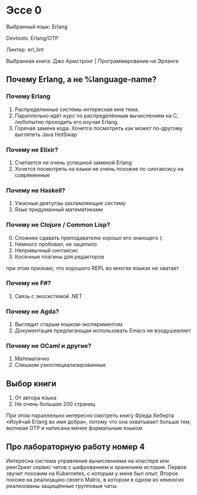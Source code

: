 # Эссе 0


Выбранный язык: Erlang

Devtools: Erlang/OTP

Линтер: erl\_lint

Выбранная книга: Джо Армстронг | Программирование на Эрланге


## Почему Erlang, а не %language-name?

### Почему Erlang
1. Распределенные системы интересная мне тема. 
2. Параллельно идёт курс по распределённым вычислениям на C, любопытно проходить его изучая Erlang.
3. Горячая замена кода. Хочется посмотреть как может по-другому выглятеть Java HotSwap 

### Почему не Elixir?
1. Считается не очень успешной заменой Erlang
2. Хочется посмотреть на языки не очень похожие по синтаксису на современные

### Почему не Haskell?
1. Ужасные девтулзы захламляющие систему
2. Язык придуманный математиками

### Почему не Clojure / Common Lisp?
0. Сложнее сдавать преподавателю хорошо его знающего (:
1. Немного пробовал, не зацепило
2. Непривычный синтаксис
3. Косячные плагины для редакторов

при этом признаю, что хорошого REPL во многих языках не хватает

### Почему не F#?
1. Связь с экосистемой .NET

### Почему не Agda?
1. Выглядит старым языком-экспериментом
2. Документация предлагающая использовать Emacs не воодушевляет

### Почему не OCaml и другие?
1. Математично
2. Слишком узкоспециализированные

## Выбор книги
1. От автора языка 
2. Не очень большая 200 страниц

При этом параллельно интересно смотреть книгу Фреда Хеберта «Изуйчай Erlang во имя добра», потому что она охватывает больше тем, вклчюая OTP и написана менее формальным языком

## Про лабораторную работу номер 4

Интересна система управления вычислениями на кластере или peer2peer сервис чатов с шифрованием и хранением истории. Первое звучит похожим на Kubernetes, с которым у меня был опыт. Второе похоже на реализацию своего Matrix, в котором в одном из немногих реализованы защищённые групповые чаты.

